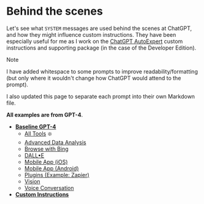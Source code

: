 # Behind the scenes

Let's see what `SYSTEM` messages are used behind the scenes at ChatGPT, and how they might influence custom instructions. They have been especially useful for me as I work on the [ChatGPT AutoExpert](README.md) custom instructions and supporting package (in the case of the Developer Edition).

> [!NOTE]
> I have added whitespace to some prompts to improve readability/formatting (but only where it wouldn't change how ChatGPT would attend to the prompt). 
>
> I also updated this page to separate each prompt into their own Markdown file.

**All examples are from GPT-4**.

- [**Baseline GPT-4**](_system-prompts/base.md)
  - [All Tools](_system_prompts/all_tools.md) ❇️
  - [Advanced Data Analysis](_system-prompts/advanced-data-analysis.md)
  - [Browse with Bing](_system-prompts/browse-with-bing.md)
  - [DALL•E](_system-prompts/dall-e.md)
  - [Mobile App (iOS)](_system-prompts/mobile-app-ios.md)
  - [Mobile App (Android)](_system-prompts/mobile-app-android.md)
  - [Plugins (Example: Zapier)](_system-prompts/plugins.md)
  - [Vision](_system-prompts/vision.md)
  - [Voice Conversation](_system-prompts/voice-conversation.md)
- [**Custom Instructions**](_system-prompts/_custom-instructions.md)

